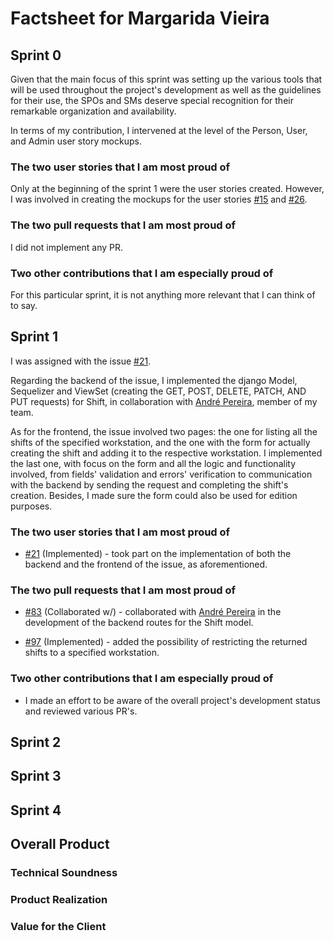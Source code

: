 # Factsheet for Margarida Vieira

## Sprint 0

Given that the main focus of this sprint was setting up the various tools that will be used throughout the project's development as well as the guidelines for their use, the SPOs and SMs deserve special recognition for their remarkable organization and availability.

In terms of my contribution, I intervened at the level of the Person, User, and Admin user story mockups.

### The two user stories that I am most proud of

Only at the beginning of the sprint 1 were the user stories created. However, I was involved in creating the mockups for the user stories [#15](https://github.com/FEUP-MEIC-DS-2022-1MEIC03/shift_planner_project/issues/15) and [#26](https://github.com/FEUP-MEIC-DS-2022-1MEIC03/shift_planner_project/issues/26).

### The two pull requests that I am most proud of

I did not implement any PR.

### Two other contributions that I am especially proud of

For this particular sprint, it is not anything more relevant that I can think of to say.

## Sprint 1

I was assigned with the issue [#21](https://github.com/FEUP-MEIC-DS-2022-1MEIC03/shift_planner_project/issues/21).

Regarding the backend of the issue, I implemented the django Model, Sequelizer and ViewSet (creating the GET, POST, DELETE, PATCH, AND PUT requests) for Shift, in collaboration with [André Pereira](https://github.com/FEUP-MEIC-DS-2022-1MEIC03/shift_planner_project/blob/master/factsheets/andre_pereira.md), member of my team.

As for the frontend, the issue involved two pages: the one for listing all the shifts of the specified workstation, and the one with the form for actually creating the shift and adding it to the respective workstation. I implemented the last one, with focus on the form and all the logic and functionality involved, from fields' validation and errors' verification to communication with the backend by sending the request and completing the shift's creation. Besides, I made sure the form could also be used for edition purposes.

### The two user stories that I am most proud of

-   [#21](https://github.com/FEUP-MEIC-DS-2022-1MEIC03/shift_planner_project/issues/21) (Implemented) - took part on the implementation of both the backend and the frontend of the issue, as aforementioned.

### The two pull requests that I am most proud of

-   [#83](https://github.com/FEUP-MEIC-DS-2022-1MEIC03/shift_planner_project/pull/83) (Collaborated w/) - collaborated with [André Pereira](https://github.com/FEUP-MEIC-DS-2022-1MEIC03/shift_planner_project/blob/master/factsheets/andre_pereira.md) in the development of the backend routes for the Shift model.

-   [#97](https://github.com/FEUP-MEIC-DS-2022-1MEIC03/shift_planner_project/pull/97) (Implemented) - added the possibility of restricting the returned shifts to a specified workstation.

### Two other contributions that I am especially proud of

-   I made an effort to be aware of the overall project's development status and reviewed various PR's.

## Sprint 2

## Sprint 3

## Sprint 4

## Overall Product

### Technical Soundness

### Product Realization

### Value for the Client
